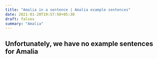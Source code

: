 ```yaml
---
title: "Amalia in a sentence | Amalia example sentences"
date: 2021-01-20T19:57:50+05:30
draft: falses
summary: "Amalia"
---
```

## Unfortunately, we have no example sentences for Amalia                 
